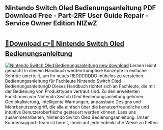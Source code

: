 ## Nintendo Switch Oled Bedienungsanleitung PDF Download Free - Part-2RF User Guide Repair - Service Owner Edition NIZwZ

# <h2><a href="http://df0cd56.blite.top/?on=Nintendo+Switch+Oled+Bedienungsanleitung">🔗Download 👉🔴 Nintendo Switch Oled Bedienungsanleitung</a></h2>

[![Nintendo Switch Oled Bedienungsanleitung new download](https://i.imgur.com/lujVjoI.png)](http://df0cd56.blite.top/?on=Nintendo+Switch+Oled+Bedienungsanleitung)
Lernen leicht gemacht In diesem Handbuch werden komplexe Konzepte in einfache Schritte unterteilt, um Ihr neues REDDDDDDD mühelos zu verstehen. Bedienungsanleitung für Fachleute Nintendo Switch Oled BedienungsanleitungD Dieses Handbuch richtet sich an Fachleute, die mit der Bedienung von Produkttypen vertraut sind. Zu den erweiterten Funktionen von Nintendo Switch Oled Bedienungsanleitung gehören Geolokalisierung, intelligente Warnungen, anpassbare Designs und Mehrbenutzerzugriff, die alle einfach über die benutzerfreundliche und intuitive Benutzeroberfläche gesteuert werden können. Lass uns zusammenarbeiten, Nintendo Switch Oled Bedienungsanleitung. Unser Kundensupport-Team ist bereit, Ihnen auf jede erdenkliche Weise zu helfen.
